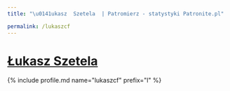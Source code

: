 ```yaml
---
title: "\u0141ukasz  Szetela  | Patromierz - statystyki Patronite.pl"

permalink: /lukaszcf
---
```


# [Łukasz  Szetela ](https://patronite.pl/lukaszcf)

{% include profile.md name="lukaszcf" prefix="l" %}
